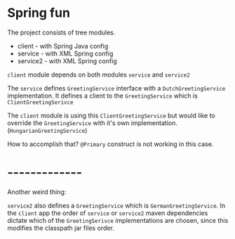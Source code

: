 # Spring fun

The project consists of tree modules.

* client - with Spring Java config
* service - with XML Spring config
* service2 - with XML Spring config

`client` module depends on both modules `service` and `service2`

The `service` defines `GreetingService` interface with a `DutchGreetingService` implementation. 
It defines a client to the `GreetingService` which is `ClientGreetingSerivce`
  
The `client` module is using this `ClientGreetingService` but would like to override the `GreetingService` with it's own implementation. (`HungarianGreetingService`)
 
How to accomplish that? `@Primary` construct is not working in this case. 
 
# -------------

Another weird thing:

`service2` also defines a `GreetingService` which is `GermanGreetingService`.
In the `client` app the order of `service` or `service2` maven dependencies dictate which of the `GreetingSerivce` implementations are chosen, since this modifies the classpath jar files order. 






 